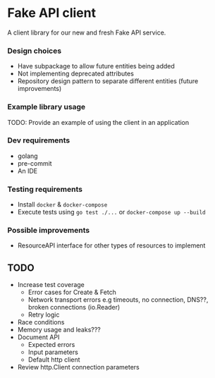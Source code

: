 # Fake API client

A client library for our new and fresh Fake API service.

### Design choices
* Have subpackage to allow future entities being added
* Not implementing deprecated attributes
* Repository design pattern to separate different entities (future improvements)

### Example library usage
TODO: Provide an example of using the client in an application

### Dev requirements

* golang
* pre-commit
* An IDE

### Testing requirements
* Install `docker` & `docker-compose`
* Execute tests using `go test ./...` or `docker-compose up --build`

### Possible improvements
* ResourceAPI interface for other types of resources to implement

## TODO
* Increase test coverage
    * Error cases for Create & Fetch
    * Network transport errors e.g timeouts, no connection, DNS??, broken connections (io.Reader)
    * Retry logic
* Race conditions
* Memory usage and leaks???
* Document API
    * Expected errors
    * Input parameters
    * Default http client
* Review http.Client connection parameters
